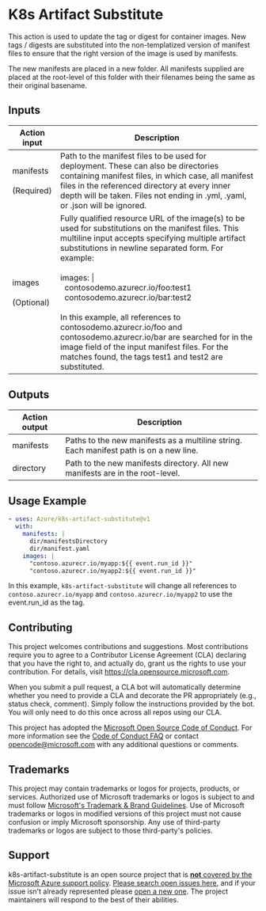 # K8s Artifact Substitute

This action is used to update the tag or digest for container images. New tags / digests are substituted into the non-templatized version of manifest files to ensure that the right version of the image is used by manifests.

The new manifests are placed in a new folder. All manifests supplied are placed at the root-level of this folder with their filenames being the same as their original basename.

## Inputs

<table>
  <thead>
    <tr>
      <th>Action input</th>
      <th>Description</th>
    </tr>
  </thead>
  <tr>
    <td>manifests </br></br>(Required)</td>
    <td>Path to the manifest files to be used for deployment. These can also be directories containing manifest files, in which case, all manifest files in the referenced directory at every inner depth will be taken. Files not ending in .yml, .yaml, or .json will be ignored.</td>
  </tr>  
  <tr>
    <td>images </br></br>(Optional)</td>
    <td>Fully qualified resource URL of the image(s) to be used for substitutions on the manifest files. This multiline input accepts specifying multiple artifact substitutions in newline separated form. For example:<br> 
    <br>images: |<br>&nbsp&nbspcontosodemo.azurecr.io/foo:test1<br>&nbsp&nbspcontosodemo.azurecr.io/bar:test2<br><br>
    In this example, all references to contosodemo.azurecr.io/foo and contosodemo.azurecr.io/bar are searched for in the image field of the input manifest files. For the matches found, the tags test1 and test2 are substituted.</td>
  </tr>
</table>

## Outputs

<table>
  <thead>
    <tr>
      <th>Action output</th>
      <th>Description</th>
    </tr>
  </thead>
  <tr>
    <td>manifests</td>
    <td>Paths to the new manifests as a multiline string. Each manifest path is on a new line.</td>
  </tr>  
  <tr>
    <td>directory</td>
    <td>Path to the new manifests directory. All new manifests are in the root-level.</td>
  </tr>
</table>

## Usage Example

```yaml
- uses: Azure/k8s-artifact-substitute@v1
  with:
    manifests: |
      dir/manifestsDirectory
      dir/manifest.yaml
    images: |
      "contoso.azurecr.io/myapp:${{ event.run_id }}"
      "contoso.azurecr.io/myapp2:${{ event.run_id }}"
```

In this example, `k8s-artifact-substitute` will change all references to `contoso.azurecr.io/myapp` and `contoso.azurecr.io/myapp2` to use the event.run_id as the tag.

## Contributing

This project welcomes contributions and suggestions. Most contributions require you to agree to a
Contributor License Agreement (CLA) declaring that you have the right to, and actually do, grant us
the rights to use your contribution. For details, visit https://cla.opensource.microsoft.com.

When you submit a pull request, a CLA bot will automatically determine whether you need to provide
a CLA and decorate the PR appropriately (e.g., status check, comment). Simply follow the instructions
provided by the bot. You will only need to do this once across all repos using our CLA.

This project has adopted the [Microsoft Open Source Code of Conduct](https://opensource.microsoft.com/codeofconduct/).
For more information see the [Code of Conduct FAQ](https://opensource.microsoft.com/codeofconduct/faq/) or
contact [opencode@microsoft.com](mailto:opencode@microsoft.com) with any additional questions or comments.

## Trademarks

This project may contain trademarks or logos for projects, products, or services. Authorized use of Microsoft
trademarks or logos is subject to and must follow
[Microsoft's Trademark & Brand Guidelines](https://www.microsoft.com/en-us/legal/intellectualproperty/trademarks/usage/general).
Use of Microsoft trademarks or logos in modified versions of this project must not cause confusion or imply Microsoft sponsorship.
Any use of third-party trademarks or logos are subject to those third-party's policies.

## Support

k8s-artifact-substitute is an open source project that is [**not** covered by the Microsoft Azure support policy](https://support.microsoft.com/en-us/help/2941892/support-for-linux-and-open-source-technology-in-azure). [Please search open issues here](https://github.com/Azure/k8s-artifact-substitute/issues), and if your issue isn't already represented please [open a new one](https://github.com/Azure/k8s-artifact-substitute/issues/new/choose). The project maintainers will respond to the best of their abilities.
